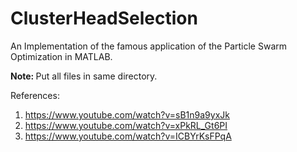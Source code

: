 # ClusterHeadSelection
An Implementation of the famous application of the Particle Swarm Optimization in MATLAB.



<b>Note: </b> Put all files in same directory.

References:
  1) https://www.youtube.com/watch?v=sB1n9a9yxJk
  2) https://www.youtube.com/watch?v=xPkRL_Gt6PI
  3) https://www.youtube.com/watch?v=ICBYrKsFPqA
